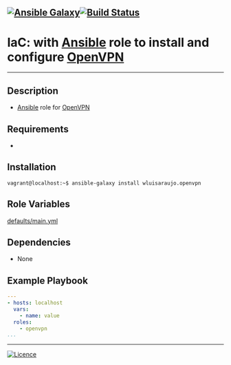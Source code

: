 [![Ansible Galaxy](https://img.shields.io/badge/Ansible%20Galaxy-OpenVPN-blue.svg)](https://galaxy.ansible.com/wluisaraujo/openvpn)[![Build Status](https://travis-ci.org/wluisaraujo/ansible-role-openvpn.svg?branch=master)](https://travis-ci.org/wluisaraujo/ansible-role-openvpn)
---
# IaC: with [Ansible](https://www.ansible.com) role to install and configure [OpenVPN](https://openvpn.net/)
------------

Description
------------

 * [Ansible](https://www.ansible.com) role for [OpenVPN](https://openvpn.net/)
 
Requirements
------------

 *

Installation
------------

```console
vagrant@localhost:~$ ansible-galaxy install wluisaraujo.openvpn
```

Role Variables
--------------

[defaults/main.yml](defaults/main.yml)

Dependencies
------------

* None

Example Playbook
----------------
```yaml
---
- hosts: localhost
  vars:
    - name: value
  roles:
    - openvpn
...
```

----------------
[![Licence](https://img.shields.io/badge/License-GPL%20v3-red.svg)](https://www.gnu.org/licenses/gpl-3.0.pt-br.html)
